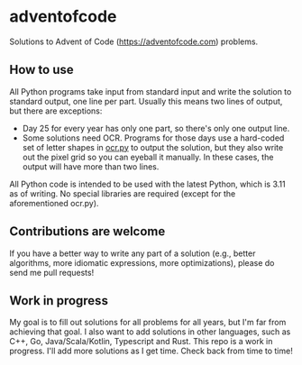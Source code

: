 # adventofcode

Solutions to Advent of Code (<https://adventofcode.com>) problems.

## How to use

All Python programs take input from standard input and write the solution to standard output, one line per part. Usually
this means two lines of output, but there are exceptions:

* Day 25 for every year has only one part, so there's only one output line.
* Some solutions need OCR. Programs for those days use a hard-coded set of letter shapes in [ocr.py](lib/ocr.py) to
  output the solution, but they also write out the pixel grid so you can eyeball it manually. In these cases, the output
  will have more than two lines.

All Python code is intended to be used with the latest Python, which is 3.11 as of writing. No special libraries are
required (except for the aforementioned ocr.py).

## Contributions are welcome

If you have a better way to write any part of a solution (e.g., better algorithms, more idiomatic expressions, more
optimizations), please do send me pull requests!

## Work in progress

My goal is to fill out solutions for all problems for all years, but I'm far from achieving that goal. I also want to
add solutions in other languages, such as C++, Go, Java/Scala/Kotlin, Typescript and Rust. This repo is a work in
progress. I'll add more solutions as I get time. Check back from time to time!
